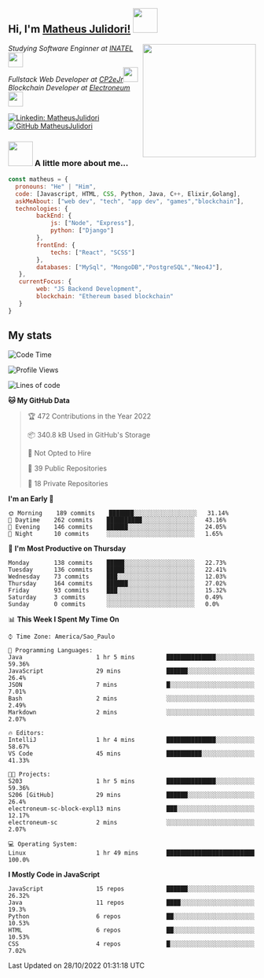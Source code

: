 <h2> Hi, I'm <a href="https://matheusjulidori.github.io" target="_blank">Matheus Julidori!</a> <img src="https://media.giphy.com/media/12oufCB0MyZ1Go/giphy.gif" width="50"></h2>
<img align='right' src="https://media.giphy.com/media/3oKIPnAiaMCws8nOsE/giphy.gif" width="230" height="auto">
<p><em>Studying Software Enginner at <a href="http://www.inatel.br" target="_blank">INATEL</a><img src="https://media.giphy.com/media/fYSnHlufseco8Fh93Z/giphy.gif" width="30"></br>
  Fullstack Web Developer at <a href="http://www.cp2ejr.com.br" target="_blank">CP2eJr</a><img src="https://media.giphy.com/media/WUlplcMpOCEmTGBtBW/giphy.gif" width="30"></br>
  Blockchain Developer at <a href="https://www.electroneum.com" target="_blank">Electroneum</a><img src="https://media.giphy.com/media/WUlplcMpOCEmTGBtBW/giphy.gif" width="30"> 
</em></p>

[![Linkedin: MatheusJulidori](https://img.shields.io/badge/-MatheusJulidori-blue?style=flat-square&logo=Linkedin&logoColor=white&link=https://www.linkedin.com/in/MatheusJulidori/)](https://www.linkedin.com/in/MatheusJulidori/)
[![GitHub MatheusJulidori](https://img.shields.io/github/followers/matheusjulidori?label=follow&style=social)](https://github.com/MatheusJulidori)


### <img src="https://media.giphy.com/media/VgCDAzcKvsR6OM0uWg/giphy.gif" width="50"> A little more about me...  

```javascript
const matheus = {
  pronouns: "He" | "Him",
  code: [Javascript, HTML, CSS, Python, Java, C++, Elixir,Golang],
  askMeAbout: ["web dev", "tech", "app dev", "games","blockchain"],
  technologies: {
        backEnd: {
            js: ["Node", "Express"],
            python: ["Django"]
        },
        frontEnd: {
            techs: ["React", "SCSS"]
        },
        databases: ["MySql", "MongoDB","PostgreSQL","Neo4J"],
   },
   currentFocus: {
        web: "JS Backend Development",
        blockchain: "Ethereum based blockchain"
   }
}
```
<h2>My stats</h2>

<!--START_SECTION:waka-->
![Code Time](http://img.shields.io/badge/Code%20Time-223%20hrs%2039%20mins-blue)

![Profile Views](http://img.shields.io/badge/Profile%20Views-0-blue)

![Lines of code](https://img.shields.io/badge/From%20Hello%20World%20I%27ve%20Written-667%20Thousand%20lines%20of%20code-blue)

**🐱 My GitHub Data** 

> 🏆 472 Contributions in the Year 2022
 > 
> 📦 340.8 kB Used in GitHub's Storage 
 > 
> 🚫 Not Opted to Hire
 > 
> 📜 39 Public Repositories 
 > 
> 🔑 18 Private Repositories  
 > 
**I'm an Early 🐤** 

```text
🌞 Morning    189 commits    ███████░░░░░░░░░░░░░░░░░░   31.14% 
🌆 Daytime    262 commits    ██████████░░░░░░░░░░░░░░░   43.16% 
🌃 Evening    146 commits    ██████░░░░░░░░░░░░░░░░░░░   24.05% 
🌙 Night      10 commits     ░░░░░░░░░░░░░░░░░░░░░░░░░   1.65%

```
📅 **I'm Most Productive on Thursday** 

```text
Monday       138 commits    █████░░░░░░░░░░░░░░░░░░░░   22.73% 
Tuesday      136 commits    █████░░░░░░░░░░░░░░░░░░░░   22.41% 
Wednesday    73 commits     ███░░░░░░░░░░░░░░░░░░░░░░   12.03% 
Thursday     164 commits    ██████░░░░░░░░░░░░░░░░░░░   27.02% 
Friday       93 commits     ███░░░░░░░░░░░░░░░░░░░░░░   15.32% 
Saturday     3 commits      ░░░░░░░░░░░░░░░░░░░░░░░░░   0.49% 
Sunday       0 commits      ░░░░░░░░░░░░░░░░░░░░░░░░░   0.0%

```


📊 **This Week I Spent My Time On** 

```text
⌚︎ Time Zone: America/Sao_Paulo

💬 Programming Languages: 
Java                     1 hr 5 mins         ██████████████░░░░░░░░░░░   59.36% 
JavaScript               29 mins             ██████░░░░░░░░░░░░░░░░░░░   26.4% 
JSON                     7 mins              █░░░░░░░░░░░░░░░░░░░░░░░░   7.01% 
Bash                     2 mins              ░░░░░░░░░░░░░░░░░░░░░░░░░   2.49% 
Markdown                 2 mins              ░░░░░░░░░░░░░░░░░░░░░░░░░   2.07%

🔥 Editors: 
IntelliJ                 1 hr 4 mins         ██████████████░░░░░░░░░░░   58.67% 
VS Code                  45 mins             ██████████░░░░░░░░░░░░░░░   41.33%

🐱‍💻 Projects: 
S203                     1 hr 5 mins         ██████████████░░░░░░░░░░░   59.36% 
S206 [GitHub]            29 mins             ██████░░░░░░░░░░░░░░░░░░░   26.4% 
electroneum-sc-block-expl13 mins             ███░░░░░░░░░░░░░░░░░░░░░░   12.17% 
electroneum-sc           2 mins              ░░░░░░░░░░░░░░░░░░░░░░░░░   2.07%

💻 Operating System: 
Linux                    1 hr 49 mins        █████████████████████████   100.0%

```

**I Mostly Code in JavaScript** 

```text
JavaScript               15 repos            ██████░░░░░░░░░░░░░░░░░░░   26.32% 
Java                     11 repos            ████░░░░░░░░░░░░░░░░░░░░░   19.3% 
Python                   6 repos             ██░░░░░░░░░░░░░░░░░░░░░░░   10.53% 
HTML                     6 repos             ██░░░░░░░░░░░░░░░░░░░░░░░   10.53% 
CSS                      4 repos             █░░░░░░░░░░░░░░░░░░░░░░░░   7.02%

```



 Last Updated on 28/10/2022 01:31:18 UTC
<!--END_SECTION:waka-->
